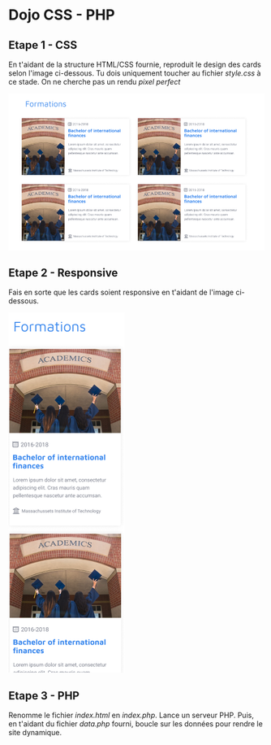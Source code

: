 # Dojo CSS - PHP

## Etape 1 - CSS
En t'aidant de la structure HTML/CSS fournie, reproduit le design des cards selon l'image ci-dessous. Tu dois uniquement toucher au fichier *style.css* à ce stade. On ne cherche pas un rendu *pixel perfect*

![css dojo](cssDojo.png)

## Etape 2 - Responsive
Fais en sorte que les cards soient responsive en t'aidant de l'image ci-dessous. 

![css dojo resonsive](cssDojoResponsive.png)

## Etape 3 - PHP
Renomme le fichier *index.html* en *index.php*. Lance un serveur PHP.
Puis, en t'aidant du fichier *data.php* fourni, boucle sur les données pour rendre le site dynamique.
